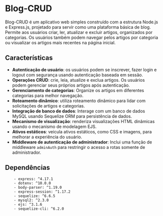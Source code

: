 # Blog-CRUD

Blog-CRUD é um aplicativo web simples construído com a estrutura Node.js e Express.js, projetado para servir como uma plataforma básica de blog. Permite aos usuários criar, ler, atualizar e excluir artigos, organizados por categorias. Os usuários também podem navegar pelos artigos por categoria ou visualizar os artigos mais recentes na página inicial.

## Características

- **Autenticação de usuário**: os usuários podem se inscrever, fazer login e logout com segurança usando autenticação baseada em sessão.
- **Operações CRUD**: crie, leia, atualize e exclua artigos. Os usuários podem gerenciar seus próprios artigos após autenticação.
- **Gerenciamento de categorias**: Organize os artigos em diferentes categorias para melhor navegação.
- **Roteamento dinâmico**: utiliza roteamento dinâmico para lidar com solicitações de artigos e categorias.
- **Integração de banco de dados**: Interage com um banco de dados MySQL usando Sequelize ORM para persistência de dados.
- **Mecanismo de visualização**: renderiza visualizações HTML dinâmicas usando o mecanismo de modelagem EJS.
- **Ativos estáticos**: veicula ativos estáticos, como CSS e imagens, para melhorar a experiência do usuário.
- **Middleware de autenticação de administrador**: Inclui uma função de middleware `adminAuth` para restringir o acesso a rotas somente de administrador.

## Dependências

        - express: ^4.17.1
        - dotenv: ^10.0.0
        - body-parser: ^1.19.0
        - express-session: ^1.17.2
        - sequelize: ^6.6.5
        - mysql2: ^2.3.0
        - ejs: ^3.1.6
        - sequelize-cli: ^6.2.0

